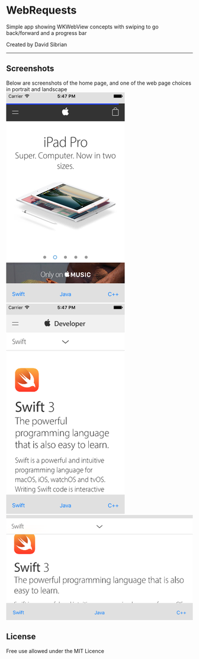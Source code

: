 # WebRequests
Simple app showing WKWebView concepts with swiping to go back/forward and a progress bar

Created by David Sibrian
- - - -

## Screenshots
Below are screenshots of the home page, and one of the web page choices in portrait and landscape</br>
![alt tag](https://github.com/David-Sibrian08/WebRequests/blob/master/Screenshots/homePageLoading.png?raw=true)
![alt tag](https://github.com/David-Sibrian08/WebRequests/blob/master/Screenshots/swiftPage.png?raw=true)
![alt tag](https://github.com/David-Sibrian08/WebRequests/blob/master/Screenshots/swiftPageLandscape.png?raw=true)

## License
Free use allowed under the MIT Licence

